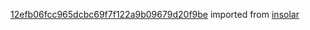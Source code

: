 [12efb06fcc965dcbc69f7f122a9b09679d20f9be](https://github.com/insolar/insolar/commit/12efb06fcc965dcbc69f7f122a9b09679d20f9be) imported from [insolar](https://github.com/insolar/insolar)
